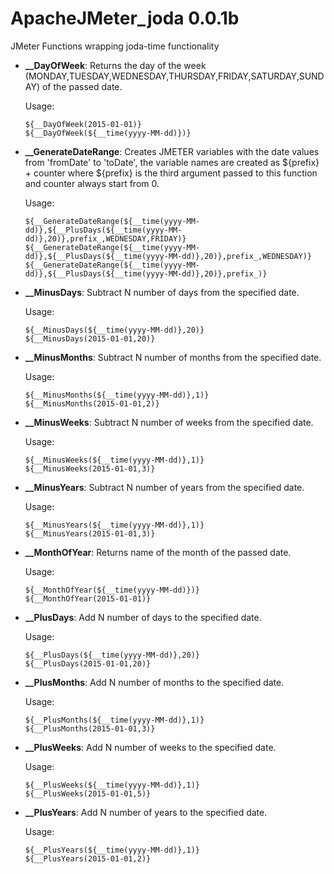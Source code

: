 # ApacheJMeter_joda 0.0.1b
JMeter Functions wrapping joda-time functionality 


*   __\_\_DayOfWeek__: Returns the day of the week (MONDAY,TUESDAY,WEDNESDAY,THURSDAY,FRIDAY,SATURDAY,SUNDAY) of the passed date.

    Usage:
    
        ${__DayOfWeek(2015-01-01)}
        ${__DayOfWeek(${__time(yyyy-MM-dd)})}
        
*   __\_\_GenerateDateRange__: Creates JMETER variables with the date values from 'fromDate' to 'toDate', the variable names are created 
    as ${prefix} + counter where ${prefix} is the third argument passed to this function and counter always start from 0. 

    Usage:
        
        ${__GenerateDateRange(${__time(yyyy-MM-dd)},${__PlusDays(${__time(yyyy-MM-dd)},20)},prefix_,WEDNESDAY,FRIDAY)}
        ${__GenerateDateRange(${__time(yyyy-MM-dd)},${__PlusDays(${__time(yyyy-MM-dd)},20)},prefix_,WEDNESDAY)}
        ${__GenerateDateRange(${__time(yyyy-MM-dd)},${__PlusDays(${__time(yyyy-MM-dd)},20)},prefix_)}
*   __\_\_MinusDays__: Subtract N number of days from the specified date.

    Usage:
        
        ${__MinusDays(${__time(yyyy-MM-dd)},20)}
        ${__MinusDays(2015-01-01,20)}
*   __\_\_MinusMonths__: Subtract N number of months from the specified date.
                       
    Usage:

        ${__MinusMonths(${__time(yyyy-MM-dd)},1)}
        ${__MinusMonths(2015-01-01,2)}
*   __\_\_MinusWeeks__: Subtract N number of weeks from the specified date.
                                             
    Usage:
    
        ${__MinusWeeks(${__time(yyyy-MM-dd)},1)}
        ${__MinusWeeks(2015-01-01,3)}
*   __\_\_MinusYears__: Subtract N number of years from the specified date.
                                                                   
    Usage:
    
        ${__MinusYears(${__time(yyyy-MM-dd)},1)}
        ${__MinusYears(2015-01-01,3)}
*   __\_\_MonthOfYear__: Returns name of the month of the passed date.
                                                                                          
    Usage: 
    
        ${__MonthOfYear(${__time(yyyy-MM-dd)})}
        ${__MonthOfYear(2015-01-01)}
*   __\_\_PlusDays__: Add N number of days to the specified date.
                      
    Usage:

        ${__PlusDays(${__time(yyyy-MM-dd)},20)}
        ${__PlusDays(2015-01-01,20)}
*   __\_\_PlusMonths__: Add N number of months to the specified date.
                                            
    Usage:
    
        ${__PlusMonths(${__time(yyyy-MM-dd)},1)}
        ${__PlusMonths(2015-01-01,3)}
*   __\_\_PlusWeeks__: Add N number of weeks to the specified date.
                                                                 
    Usage:
    
        ${__PlusWeeks(${__time(yyyy-MM-dd)},1)}
        ${__PlusWeeks(2015-01-01,5)}
*   __\_\_PlusYears__: Add N number of years to the specified date.
                                                                                      
    Usage:
    
        ${__PlusYears(${__time(yyyy-MM-dd)},1)}
        ${__PlusYears(2015-01-01,2)}